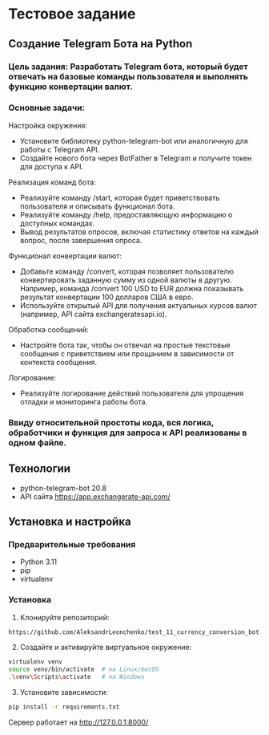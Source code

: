 # Тестовое задание

## Создание Telegram Бота на Python

### Цель задания: Разработать Telegram бота, который будет отвечать на базовые команды пользователя и выполнять функцию конвертации валют.

### Основные задачи:
Настройка окружения:
- Установите библиотеку python-telegram-bot или аналогичную для работы с Telegram API.
- Создайте нового бота через BotFather в Telegram и получите токен для доступа к API.

Реализация команд бота:
- Реализуйте команду /start, которая будет приветствовать пользователя и описывать функционал бота.
- Реализуйте команду /help, предоставляющую информацию о доступных командах.
- Вывод результатов опросов, включая статистику ответов на каждый вопрос, после завершения опроса.

Функционал конвертации валют:
- Добавьте команду /convert, которая позволяет пользователю конвертировать заданную сумму из одной валюты в другую. Например, команда /convert 100 USD to EUR должна показывать результат конвертации 100 долларов США в евро.
- Используйте открытый API для получения актуальных курсов валют (например, API сайта exchangeratesapi.io).

Обработка сообщений:
- Настройте бота так, чтобы он отвечал на простые текстовые сообщения с приветствием или прощанием в зависимости от контекста сообщения.

Логирование:
- Реализуйте логирование действий пользователя для упрощения отладки и мониторинга работы бота.

### Ввиду относительной простоты кода, вся логика, обработчики и функция для запроса к API реализованы в одном файле.

## Технологии
- python-telegram-bot 20.8
- API сайта https://app.exchangerate-api.com/

## Установка и настройка

### Предварительные требования
- Python 3.11
- pip
- virtualenv

### Установка
1. Клонируйте репозиторий:
```bash
https://github.com/AleksandrLeonchenko/test_11_currency_conversion_bot.git
```
2. Создайте и активируйте виртуальное окружение:
```bash
virtualenv venv
source venv/bin/activate  # на Linux/macOS
.\venv\Scripts\activate   # на Windows
```
3. Установите зависимости:
```bash
pip install -r requirements.txt
```

Сервер работает на http://127.0.0.1:8000/
